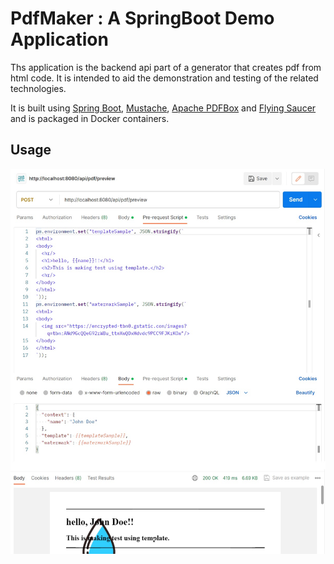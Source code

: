 # PdfMaker : A SpringBoot Demo Application

Ths application is the backend api part of a generator that creates pdf from html code. It is intended to aid the demonstration and testing of the related technologies.

It is built using [Spring Boot](http://projects.spring.io/spring-boot/), [Mustache](https://github.com/samskivert/jmustache/), [Apache PDFBox](https://pdfbox.apache.org/) and [Flying Saucer](https://github.com/flyingsaucerproject/flyingsaucer) and is packaged in Docker containers.


## Usage
![대체 텍스트](./doc/demo.jpg)
